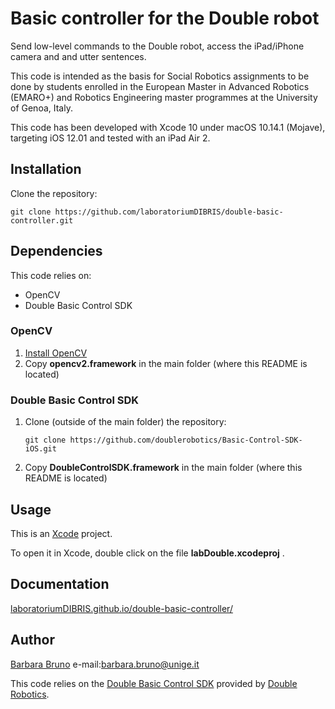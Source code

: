 # Basic controller for the Double robot

Send low-level commands to the Double robot, access the iPad/iPhone camera and and utter sentences.

This code is intended as the basis for Social Robotics assignments to be done by students enrolled in the European Master in Advanced Robotics (EMARO+) and Robotics Engineering master programmes at the University of Genoa, Italy.

This code has been developed with Xcode 10 under macOS 10.14.1 (Mojave), targeting iOS 12.01 and tested with an iPad Air 2.

## Installation

Clone the repository:

    git clone https://github.com/laboratoriumDIBRIS/double-basic-controller.git

## Dependencies

This code relies on:
* OpenCV
* Double Basic Control SDK

### OpenCV

1. [Install OpenCV](https://docs.opencv.org/2.4/doc/tutorials/introduction/ios_install/ios_install.html#ios-installation)
2. Copy <strong>opencv2.framework</strong> in the main folder (where this README is located)

### Double Basic Control SDK

1. Clone (outside of the main folder) the repository:

       git clone https://github.com/doublerobotics/Basic-Control-SDK-iOS.git

2. Copy <strong>DoubleControlSDK.framework</strong> in the main folder (where this README is located)

## Usage

This is an [Xcode](https://developer.apple.com/xcode/) project.

To open it in Xcode, double click on the file <strong>labDouble.xcodeproj</strong> .

## Documentation

[laboratoriumDIBRIS.github.io/double-basic-controller/](https://laboratoriumDIBRIS.github.io/double-basic-controller/)

## Author

[Barbara Bruno](https://github.com/bbbruno) e-mail:barbara.bruno@unige.it

This code relies on the [Double Basic Control SDK](https://github.com/doublerobotics/Basic-Control-SDK-iOS) provided by [Double Robotics](http://www.doublerobotics.com).
